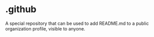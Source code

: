 # .github
A special repository that can be used to add README.md to a public organization profile, visible to anyone.
